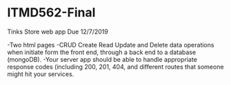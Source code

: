 # ITMD562-Final
Tinks Store web app Due 12/7/2019 

-Two html pages
-CRUD Create Read Update and Delete data operations when initiate form the front end, through a back end to a database (mongoDB).
-Your server app should be able to handle appropriate response codes (including 200, 201, 404, and different routes that someone might hit your services.
